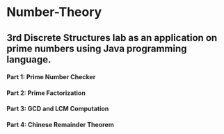 # Number-Theory
## 3rd Discrete Structures lab as an application on prime numbers using Java programming language.
#### Part 1: Prime Number Checker
#### Part 2: Prime Factorization
#### Part 3: GCD and LCM Computation
#### Part 4:  Chinese Remainder Theorem
